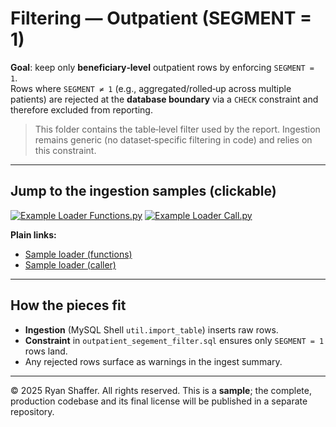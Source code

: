 # Filtering — Outpatient (SEGMENT = 1)

**Goal**: keep only **beneficiary‑level** outpatient rows by enforcing `SEGMENT = 1`.  
Rows where `SEGMENT ≠ 1` (e.g., aggregated/rolled‑up across multiple patients) are rejected at the **database boundary** via a `CHECK` constraint and therefore excluded from reporting.

> This folder contains the table‑level filter used by the report. Ingestion remains generic (no dataset‑specific filtering in code) and relies on this constraint.

---

## Jump to the ingestion samples (clickable)

[![Example Loader Functions.py](https://img.shields.io/badge/Open-functions.py-blue)](../../ingest/samples/example_carrier_claims_parallel_load_functions.py)
[![Example Loader Call.py](https://img.shields.io/badge/Open-call.py-blue)](../../ingest/samples/example_carrier_claims_parallel_load_call.py)

**Plain links:**  
- [Sample loader (functions)](../../ingest/samples/example_carrier_claims_parallel_load_functions.py)  
- [Sample loader (caller)](../../ingest/samples/example_carrier_claims_parallel_load_call.py)

---

## How the pieces fit

- **Ingestion** (MySQL Shell `util.import_table`) inserts raw rows.  
- **Constraint** in `outpatient_segement_filter.sql` ensures only `SEGMENT = 1` rows land.  
- Any rejected rows surface as warnings in the ingest summary.

---

© 2025 Ryan Shaffer. All rights reserved. This is a **sample**; the complete, production codebase and its final license will be published in a separate repository.
